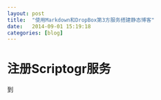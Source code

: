 ```yaml
---
layout: post
title:  "使用Markdown和DropBox第3方服务搭建静态博客"
date:   2014-09-01 15:19:18
categories: [blog]
---
```


# 注册Scriptogr服务

到


